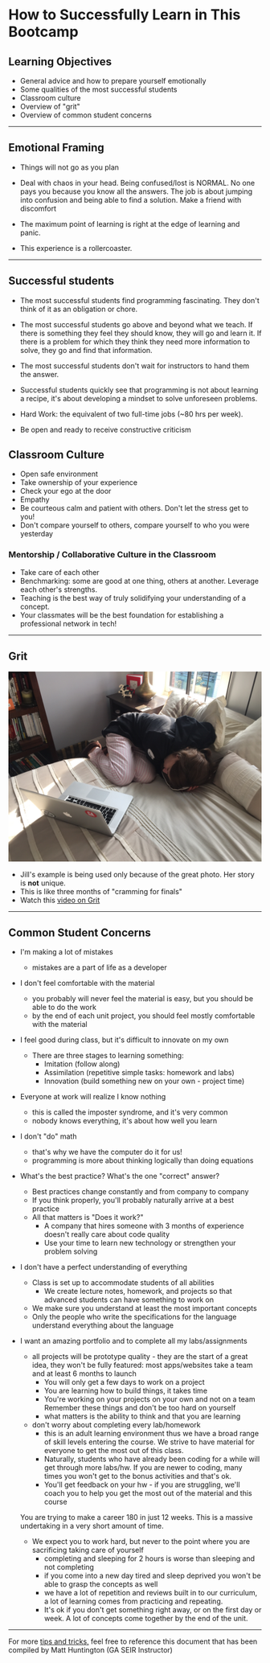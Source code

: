 # How to Successfully Learn in This Bootcamp

## Learning Objectives
- General advice and how to prepare yourself emotionally
- Some qualities of the most successful students
- Classroom culture
- Overview of "grit"
- Overview of common student concerns

<hr>

## Emotional Framing

- Things will not go as you plan<br>


- Deal with chaos in your head. Being confused/lost is NORMAL. No one pays you because you know all the answers. The job is about jumping into confusion and being able to find a solution.  Make a friend with discomfort

- The maximum point of learning is right at the edge of learning and panic.<br>

- This experience is a rollercoaster.<br>

<hr>

## Successful students

- The most successful students find programming fascinating. They don't think
of it as an obligation or chore.

- The most successful students go above and beyond what we teach. If there is
something they feel they should know, they will go and learn it. If there is a
problem for which they think they need more information to solve, they go and find that information.

- The most successful students don't wait for instructors to hand them the answer.

-  Successful students quickly see that programming is not about learning a recipe,
it's about developing a mindset to solve unforeseen problems.

- Hard Work: the equivalent of two full-time jobs (~80 hrs per week).

- Be open and ready to receive constructive criticism

## Classroom Culture

- Open safe environment
- Take ownership of your experience
- Check your ego at the door
- Empathy
- Be courteous calm and patient with others.  Don't let the stress get to you!
- Don't compare yourself to others, compare yourself to who you were yesterday

### Mentorship / Collaborative Culture in the Classroom

- Take care of each other
- Benchmarking: some are good at one thing, others at another. Leverage each other's strengths.
- Teaching is the best way of truly solidifying your understanding of a concept.
- Your classmates will be the best foundation for establishing a professional network in tech!

<hr>

## Grit
![Jill](img/jill.jpg)
- Jill's example is being used only because of the great photo.  Her story is **not** unique.
- This is like three months of "cramming for finals"
- Watch this [video on Grit]( https://www.ted.com/talks/angela_lee_duckworth_the_key_to_success_grit?language=en)

<hr>

## Common Student Concerns

- I'm making a lot of mistakes
	- mistakes are a part of life as a developer

- I don't feel comfortable with the material
	- you probably will never feel the material is easy, but you should be able to do the work
	- by the end of each unit project, you should feel mostly comfortable with the material

- I feel good during class, but it's difficult to innovate on my own
	- There are three stages to learning something:
		- Imitation (follow along)
		- Assimilation (repetitive simple tasks: homework and labs)
		- Innovation (build something new on your own - project time)

- Everyone at work will realize I know nothing
	- this is called the imposter syndrome, and it's very common
	- nobody knows everything, it's about how well you learn

- I don't "do" math
	- that's why we have the computer do it for us!
	- programming is more about thinking logically than doing equations

- What's the best practice? What's the one "correct" answer?
	- Best practices change constantly and from company to company
	- If you think properly, you'll probably naturally arrive at a best practice
	- All that matters is "Does it work?"
		- A company that hires someone with 3 months of experience doesn't really care about code quality
		- Use your time to learn new technology or strengthen your problem solving

- I don't have a perfect understanding of everything
	- Class is set up to accommodate students of all abilities
		- We create lecture notes, homework, and projects so that advanced students can have something to work on
	- We make sure you understand at least the most important concepts
	- Only the people who write the specifications for the language understand everything about the language

- I want an amazing portfolio and to complete all my labs/assignments
	- all projects will be prototype quality - they are the start of a great idea, they won't be fully featured: most apps/websites take a team and at least 6 months to launch
	 	- You will only get a few days to work on a project
		- You are learning how to build things, it takes time
		- You're working on your projects on your own and not on a team
	Remember these things and don't be too hard on yourself
		- what matters is the ability to think and that you are learning
	- don't worry about completing every lab/homework
		- this is an adult learning environment thus we have a broad range of skill levels entering the course. We strive to have material for everyone to get the most out of this class.
		- Naturally, students who have already been coding for a while will get through more labs/hw. If you are newer to coding, many times you won't get to the bonus activities and that's ok.
		- You'll get feedback on your hw - if you are struggling, we'll coach you to help you get the most out of the material and this course

	You are trying to make a career 180 in just 12 weeks. This is a massive undertaking in a very short amount of time.
	 - We expect you to work hard, but never to the point where you are sacrificing taking care of yourself
		- completing and sleeping for 2 hours is worse than sleeping and not completing
		- if you come into a new day tired and sleep deprived you won't be able to grasp the concepts as well
		- we have a lot of repetition and reviews built in to our curriculum, a lot of learning comes from practicing and repeating.
		- It's ok if you don't get something right away, or on the first day or week. A lot of concepts come together by the end of the unit.
<hr>

For more [tips and tricks,](3.%20TIPS_AND_TRICKS.md) feel free to reference this document that has been compiled by Matt Huntington (GA SEIR Instructor)
